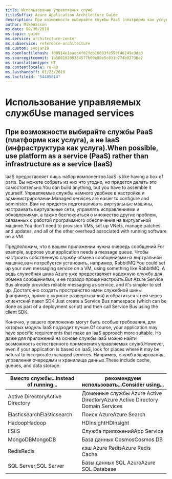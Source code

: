 ```yaml
---
title: Использование управляемых служб
titleSuffix: Azure Application Architecture Guide
description: При возможности выбирайте службы PaaS (платформа как услуга) вместо служб IaaS (инфраструктура как услуга).
author: MikeWasson
ms.date: 08/30/2018
ms.topic: guide
ms.service: architecture-center
ms.subservice: reference-architecture
ms.custom: seojan19
ms.openlocfilehash: f08914e1eacc4f02fdb16093fe590f46249e3da3
ms.sourcegitcommit: 1b50810208354577b00e89e5c031b774b02736e2
ms.translationtype: HT
ms.contentlocale: ru-RU
ms.lasthandoff: 01/23/2019
ms.locfileid: "54485814"
---
```

# <a name="use-managed-services"></a><span data-ttu-id="09ed6-103">Использование управляемых служб</span><span class="sxs-lookup"><span data-stu-id="09ed6-103">Use managed services</span></span>

## <a name="when-possible-use-platform-as-a-service-paas-rather-than-infrastructure-as-a-service-iaas"></a><span data-ttu-id="09ed6-104">При возможности выбирайте службы PaaS (платформа как услуга), а не IaaS (инфраструктура как услуга).</span><span class="sxs-lookup"><span data-stu-id="09ed6-104">When possible, use platform as a service (PaaS) rather than infrastructure as a service (IaaS)</span></span>

<span data-ttu-id="09ed6-105">IaaS предоставляет лишь набор компонентов.</span><span class="sxs-lookup"><span data-stu-id="09ed6-105">IaaS is like having a box of parts.</span></span> <span data-ttu-id="09ed6-106">Вы можете собрать из них что угодно, но придется делать это самостоятельно.</span><span class="sxs-lookup"><span data-stu-id="09ed6-106">You can build anything, but you have to assemble it yourself.</span></span> <span data-ttu-id="09ed6-107">Управляемые службы намного удобнее в настройке и администрировании.</span><span class="sxs-lookup"><span data-stu-id="09ed6-107">Managed services are easier to configure and administer.</span></span> <span data-ttu-id="09ed6-108">Вам не придется подготавливать виртуальные машины, настраивать виртуальные сети, управлять исправлениями и обновлениями, а также беспокоиться о множестве других проблем, связанных с работой программного обеспечения на виртуальной машине.</span><span class="sxs-lookup"><span data-stu-id="09ed6-108">You don't need to provision VMs, set up VNets, manage patches and updates, and all of the other overhead associated with running software on a VM.</span></span>

<span data-ttu-id="09ed6-109">Предположим, что в вашем приложении нужна очередь сообщений.</span><span class="sxs-lookup"><span data-stu-id="09ed6-109">For example, suppose your application needs a message queue.</span></span> <span data-ttu-id="09ed6-110">Чтобы настроить собственную службу обмена сообщениями на виртуальной машине,вам потребуется установить, например, RabbitMQ.</span><span class="sxs-lookup"><span data-stu-id="09ed6-110">You could set up your own messaging service on a VM, using something like RabbitMQ.</span></span> <span data-ttu-id="09ed6-111">А ведь служебная шина Azure уже предоставляет надежную службу для обмена сообщениями, и ее гораздо проще настроить.</span><span class="sxs-lookup"><span data-stu-id="09ed6-111">But Azure Service Bus already provides reliable messaging as service, and it's simpler to set up.</span></span> <span data-ttu-id="09ed6-112">Достаточно создать пространство имен служебной шины (например, прямо в скрипте развертывания) и обратиться к ней через клиентский пакет SDK.</span><span class="sxs-lookup"><span data-stu-id="09ed6-112">Just create a Service Bus namespace (which can be done as part of a deployment script) and then call Service Bus using the client SDK.</span></span>

<span data-ttu-id="09ed6-113">Конечно, у вашего приложения могут быть особые требования, для которых модель IaaS подходит лучше.</span><span class="sxs-lookup"><span data-stu-id="09ed6-113">Of course, your application may have specific requirements that make an IaaS approach more suitable.</span></span> <span data-ttu-id="09ed6-114">Но даже для приложений на основе службы IaaS можно найти возможность естественного применения управляемых служб.</span><span class="sxs-lookup"><span data-stu-id="09ed6-114">However, even if your application is based on IaaS, look for places where it may be natural to incorporate managed services.</span></span> <span data-ttu-id="09ed6-115">Например, служб кэширования, управления очередями и хранилища данных.</span><span class="sxs-lookup"><span data-stu-id="09ed6-115">These include cache, queues, and data storage.</span></span>

| <span data-ttu-id="09ed6-116">Вместо службы...</span><span class="sxs-lookup"><span data-stu-id="09ed6-116">Instead of running...</span></span> | <span data-ttu-id="09ed6-117">рекомендуем использовать...</span><span class="sxs-lookup"><span data-stu-id="09ed6-117">Consider using...</span></span> |
|-----------------------|-------------|
| <span data-ttu-id="09ed6-118">Active Directory</span><span class="sxs-lookup"><span data-stu-id="09ed6-118">Active Directory</span></span> | <span data-ttu-id="09ed6-119">Доменные службы Azure Active Directory</span><span class="sxs-lookup"><span data-stu-id="09ed6-119">Azure Active Directory Domain Services</span></span> |
| <span data-ttu-id="09ed6-120">Elasticsearch</span><span class="sxs-lookup"><span data-stu-id="09ed6-120">Elasticsearch</span></span> | <span data-ttu-id="09ed6-121">Поиск Azure</span><span class="sxs-lookup"><span data-stu-id="09ed6-121">Azure Search</span></span> |
| <span data-ttu-id="09ed6-122">Hadoop</span><span class="sxs-lookup"><span data-stu-id="09ed6-122">Hadoop</span></span> | <span data-ttu-id="09ed6-123">HDInsight</span><span class="sxs-lookup"><span data-stu-id="09ed6-123">HDInsight</span></span> |
| <span data-ttu-id="09ed6-124">IIS</span><span class="sxs-lookup"><span data-stu-id="09ed6-124">IIS</span></span> | <span data-ttu-id="09ed6-125">Служба приложений</span><span class="sxs-lookup"><span data-stu-id="09ed6-125">App Service</span></span> |
| <span data-ttu-id="09ed6-126">MongoDB</span><span class="sxs-lookup"><span data-stu-id="09ed6-126">MongoDB</span></span> | <span data-ttu-id="09ed6-127">База данных Cosmos</span><span class="sxs-lookup"><span data-stu-id="09ed6-127">Cosmos DB</span></span> |
| <span data-ttu-id="09ed6-128">Redis</span><span class="sxs-lookup"><span data-stu-id="09ed6-128">Redis</span></span> | <span data-ttu-id="09ed6-129">кэш Azure Redis</span><span class="sxs-lookup"><span data-stu-id="09ed6-129">Azure Redis Cache</span></span> |
| <span data-ttu-id="09ed6-130">SQL Server;</span><span class="sxs-lookup"><span data-stu-id="09ed6-130">SQL Server</span></span> | <span data-ttu-id="09ed6-131">Базы данных SQL Azure</span><span class="sxs-lookup"><span data-stu-id="09ed6-131">Azure SQL Database</span></span> |
